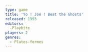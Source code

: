 ```yaml
---
type: game
title: 'Yo ! Joe ! Beat the Ghosts'
released: 1993
editors: 
  -Playbite
players: 2
genres:
  - Plates-formes
---
```

